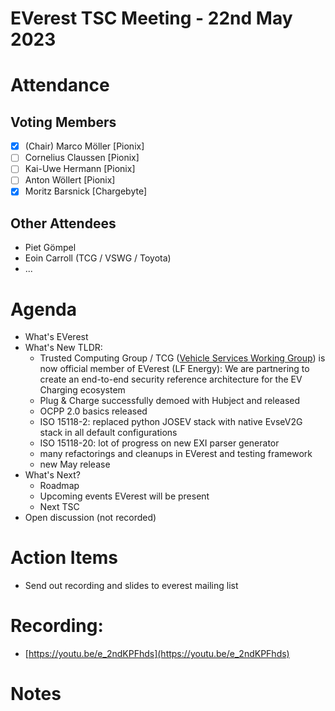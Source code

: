 # EVerest TSC Meeting - 22nd May 2023

# Attendance

## Voting Members

- [x] (Chair) Marco Möller [Pionix]
- [ ] Cornelius Claussen [Pionix]
- [ ] Kai-Uwe Hermann [Pionix]
- [ ] Anton Wöllert [Pionix]
- [x] Moritz Barsnick [Chargebyte]

## Other Attendees
- Piet Gömpel
- Eoin Carroll (TCG / VSWG / Toyota)
- ...

# Agenda

- What's EVerest
- What's New TLDR:
    - Trusted Computing Group / TCG ([Vehicle Services Working Group](https://trustedcomputinggroup.org/work-groups/vehicle-services/)) is now official member of EVerest (LF Energy): We are partnering to create an end-to-end security reference architecture for the EV Charging ecosystem
    - Plug & Charge successfully demoed with Hubject and released
    - OCPP 2.0 basics released
    - ISO 15118-2: replaced python JOSEV stack with native EvseV2G stack in all default configurations
    - ISO 15118-20: lot of progress on new EXI parser generator
    - many refactorings and cleanups in EVerest and testing framework 
    - new May release
- What's Next? 
    - Roadmap
    - Upcoming events EVerest will be present
    - Next TSC
- Open discussion (not recorded)

# Action Items
- Send out recording and slides to everest mailing list

# Recording:
- [https://youtu.be/e_2ndKPFhds](https://youtu.be/e_2ndKPFhds)

# Notes
